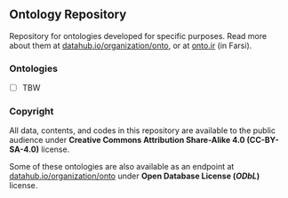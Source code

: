 ## Ontology Repository

Repository for ontologies developed for specific purposes. Read more about them at [datahub.io/organization/onto](http://datahub.io/organization/onto), or at [onto.ir](http://onto.ir/ontologies) (in Farsi).


### Ontologies

- [ ] TBW

### Copyright

All data, contents, and codes in this repository are available to the public audience under **Creative Commons Attribution Share-Alike 4.0 \(CC-BY-SA-4.0\)** license.

Some of these ontologies are also available as an endpoint at [datahub.io/organization/onto](http://datahub.io/organization/onto) under **Open Database License \(*ODbL*\)** license.


